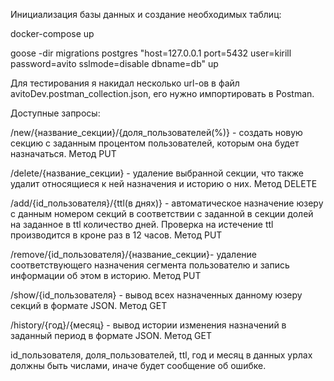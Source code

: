 Инициализация базы данных и создание необходимых таблиц:

docker-compose up  

goose -dir migrations postgres "host=127.0.0.1 port=5432  user=kirill password=avito sslmode=disable dbname=db" up

Для тестирования я накидал несколько url-ов в файл avitoDev.postman_collection.json, его нужно импортировать в Postman.


Доступные запросы:

/new/{название_секции}/{доля_пользователей(%)} - создать новую секцию с заданным процентом пользователей, которым она будет назначаться. Метод PUT

/delete/{название_секции} - удаление выбранной секции, что также удалит относящиеся к ней назначения и историю о них. Метод DELETE

/add/{id_пользователя}/{ttl(в днях)} - автоматическое назначение юзеру с данным номером секций в соответствии с заданной в секции долей на заданное в ttl количество дней. Проверка на истечение ttl производится в кроне раз в 12 часов. Метод PUT

/remove/{id_пользователя}/{название_секции}- удаление соответствующего назначения сегмента пользователю и запись информации об этом в историю. Метод PUT

/show/{id_пользователя} - вывод всех назначенных данному юзеру секций в формате JSON. Метод GET

/history/{год}/{месяц} - вывод истории изменения назначений в заданный период в формате JSON. Метод GET

id_пользователя, доля_пользователей, ttl, год и месяц в данных урлах должны быть числами, иначе будет сообщение об ошибке.